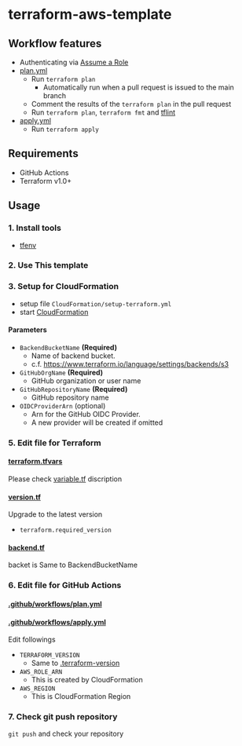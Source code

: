 # terraform-aws-template

## Workflow features
- Authenticating via [Assume a Role](https://github.com/aws-actions/configure-aws-credentials#sample-iam-role-cloudformation-template)
- [plan.yml](.github/workflows/plan.yml)
    - Run `terraform plan`
        - Automatically run when a pull request is issued to the main branch
    - Comment the results of the `terraform plan` in the pull request
    - Run `terraform plan`, `terraform fmt` and [tflint](https://github.com/terraform-linters/tflint)
- [apply.yml](.github/workflows/apply.yml)
    - Run `terraform apply`

## Requirements
* GitHub Actions
* Terraform v1.0+

## Usage
### 1. Install tools
* [tfenv](https://github.com/tfutils/tfenv)

### 2. Use This template

### 3. Setup for CloudFormation
* setup file `CloudFormation/setup-terraform.yml`
* start [CloudFormation](https://console.aws.amazon.com/console/home)

#### Parameters
* `BackendBucketName` **(Required)**
  * Name of backend bucket.
  * c.f. https://www.terraform.io/language/settings/backends/s3
* `GitHubOrgName` **(Required)**
  * GitHub organization or user name
* `GitHubRepositoryName` **(Required)**
  * GitHub repository name
* `OIDCProviderArn` (optional)
  * Arn for the GitHub OIDC Provider.
  * A new provider will be created if omitted

### 5. Edit file for Terraform
#### [terraform.tfvars](terraform.tfvars)
Please check [variable.tf](variable.tf) discription

#### [version.tf](version.tf)
Upgrade to the latest version
- `terraform.required_version`

#### [backend.tf](backend.tf)
backet is Same to BackendBucketName

### 6. Edit file for GitHub Actions
#### [.github/workflows/plan.yml](.github/workflows/plan.yml)
#### [.github/workflows/apply.yml](.github/workflows/apply.yml)
Edit followings

* `TERRAFORM_VERSION`
  * Same to [.terraform-version](.terraform-version)
* `AWS_ROLE_ARN`
  * This is created by CloudFormation
* `AWS_REGION`
  * This is CloudFormation Region

### 7. Check git push repository
`git push` and check your repository